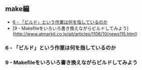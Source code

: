 ## make編

* [6 - 「ビルド」という作業は何を指しているのか](http://www.atmarkit.co.jp/ait/articles/1105/23/news128.html)
* [9 - Makefileをいろいろ書き換えながらビルドしてみよう] (http://www.atmarkit.co.jp/ait/articles/1106/10/news115.html)

### 6 - 「ビルド」という作業は何を指しているのか


### 9 - Makefileをいろいろ書き換えながらビルドしてみよう



